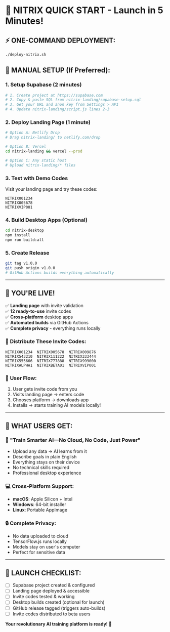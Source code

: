# 🚀 NITRIX QUICK START - Launch in 5 Minutes!

## ⚡ **ONE-COMMAND DEPLOYMENT:**
```bash
./deploy-nitrix.sh
```

## 🎯 **MANUAL SETUP (If Preferred):**

### 1. **Setup Supabase (2 minutes)**
```bash
# 1. Create project at https://supabase.com
# 2. Copy & paste SQL from nitrix-landing/supabase-setup.sql
# 3. Get your URL and anon key from Settings > API
# 4. Update nitrix-landing/script.js lines 2-3
```

### 2. **Deploy Landing Page (1 minute)**
```bash
# Option A: Netlify Drop
# Drag nitrix-landing/ to netlify.com/drop

# Option B: Vercel
cd nitrix-landing && vercel --prod

# Option C: Any static host
# Upload nitrix-landing/* files
```

### 3. **Test with Demo Codes**
Visit your landing page and try these codes:
```
NITRIX001234
NITRIX005678  
NITRIXVIP001
```

### 4. **Build Desktop Apps (Optional)**
```bash
cd nitrix-desktop
npm install
npm run build:all
```

### 5. **Create Release**
```bash
git tag v1.0.0
git push origin v1.0.0
# GitHub Actions builds everything automatically
```

---

## 🎊 **YOU'RE LIVE!**

✅ **Landing page** with invite validation  
✅ **12 ready-to-use** invite codes  
✅ **Cross-platform** desktop apps  
✅ **Automated builds** via GitHub Actions  
✅ **Complete privacy** - everything runs locally  

### 🔐 **Distribute These Invite Codes:**
```
NITRIX001234  NITRIX005678  NITRIX009876
NITRIX543210  NITRIX111222  NITRIX333444  
NITRIX555666  NITRIX777888  NITRIX999000
NITRIXALPHA1  NITRIXBETA01  NITRIXVIP001
```

### 🎯 **User Flow:**
1. User gets invite code from you
2. Visits landing page → enters code  
3. Chooses platform → downloads app
4. Installs → starts training AI models locally!

---

## 🌟 **WHAT USERS GET:**

### 🧠 **"Train Smarter AI—No Cloud, No Code, Just Power"**
- Upload any data → AI learns from it
- Describe goals in plain English  
- Everything stays on their device
- No technical skills required
- Professional desktop experience

### 💻 **Cross-Platform Support:**
- **macOS**: Apple Silicon + Intel
- **Windows**: 64-bit installer  
- **Linux**: Portable AppImage

### 🔒 **Complete Privacy:**
- No data uploaded to cloud
- TensorFlow.js runs locally
- Models stay on user's computer
- Perfect for sensitive data

---

## 🚀 **LAUNCH CHECKLIST:**

- [ ] Supabase project created & configured
- [ ] Landing page deployed & accessible  
- [ ] Invite codes tested & working
- [ ] Desktop builds created (optional for launch)
- [ ] GitHub release tagged (triggers auto-builds)
- [ ] Invite codes distributed to beta users

**Your revolutionary AI training platform is ready! 🎉**